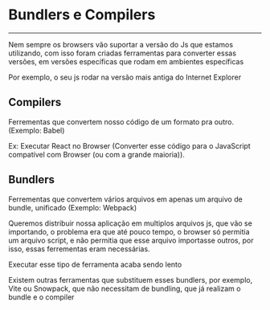# Bundlers e Compilers

---

Nem sempre os browsers vão suportar a versão do Js que estamos utilizando, com isso foram criadas ferramentas para converter essas versões, em versões específicas que rodam em ambientes específicas

Por exemplo, o seu js rodar na versão mais antiga do Internet Explorer

## Compilers

Ferrementas que convertem nosso código de um formato pra outro. (Exemplo: Babel)

Ex: Executar React no Browser (Converter esse código para o JavaScript compatível com Browser (ou com a grande maioria)).

## Bundlers

Ferrementas que convertem vários arquivos em apenas um arquivo de bundle, unificado (Exemplo: Webpack)

Queremos distribuir nossa aplicação em multiplos arquivos js, que vão se importando, o problema era que até pouco tempo, o browser só permitia um arquivo script, e não permitia que esse arquivo importasse outros, por isso, essas ferrementas eram necessárias.

Executar esse tipo de ferramenta acaba sendo lento

Existem outras ferramentas que substituem esses bundlers, por exemplo, Vite ou Snowpack, que não necessitam de bundling, que já realizam o bundle e o compiler
